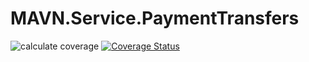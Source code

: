 # MAVN.Service.PaymentTransfers

![calculate coverage](https://github.com/OpenMAVN/MAVN.Service.PaymentTransfers/workflows/calculate%20coverage/badge.svg)
[![Coverage Status](https://coveralls.io/repos/github/OpenMAVN/MAVN.Service.PaymentTransfers/badge.svg?branch=master)](https://coveralls.io/github/OpenMAVN/MAVN.Service.PaymentTransfers?branch=master)
